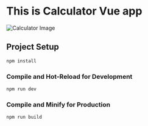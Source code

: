 # This is Calculator Vue app

![Calculator Image](https://github.com/josecome/Calculator_Vuejs/tree/main/public/Calculator.jpg?raw=true)

## Project Setup

```sh
npm install
```

### Compile and Hot-Reload for Development

```sh
npm run dev
```

### Compile and Minify for Production

```sh
npm run build
```
